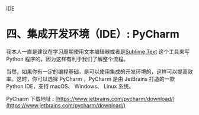 IDE

# 四、集成开发环境（IDE）: PyCharm #

我本人一直是建议在学习周期使用文本编辑器或者是[Sublime Text](http://www.sublimetext.com/) 这个工具来写 Python 程序的，因为这样有利于我们了解整个流程。

当然，如果你有一定的编程基础，是可以使用集成的开发环境的，这样可以提高效率。这时，你可以选择 PyCharm ，PyCharm 是由 JetBrains 打造的一款 Python IDE，支持 macOS、 Windows、 Linux 系统。

PyCharm 下载地址 : [https://www.jetbrains.com/pycharm/download/](https://www.jetbrains.com/pycharm/download/)


